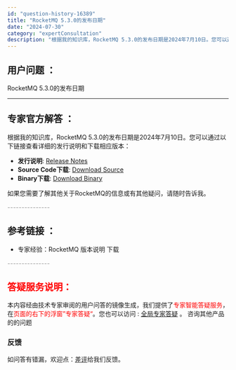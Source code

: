 ```yaml
---
id: "question-history-16389"
title: "RocketMQ 5.3.0的发布日期"
date: "2024-07-30"
category: "expertConsultation"
description: "根据我的知识库，RocketMQ 5.3.0的发布日期是2024年7月10日。您可以通过以下链接查看详细的发行说明和下载相应版本：- **发行说明**: [Release Notes](https://rocketmq.apache.org/zh/release-notes/2024/07/10/5"
---
```


## 用户问题 ： 
 RocketMQ 5.3.0的发布日期  

---------------
## 专家官方解答 ：

根据我的知识库，RocketMQ 5.3.0的发布日期是2024年7月10日。您可以通过以下链接查看详细的发行说明和下载相应版本：

- **发行说明**: [Release Notes](https://rocketmq.apache.org/zh/release-notes/2024/07/10/5.3.0)
- **Source Code下载**: [Download Source](https://dist.apache.org/repos/dist/release/rocketmq/5.3.0/rocketmq-all-5.3.0-source-release.zip)
- **Binary下载**: [Download Binary](https://dist.apache.org/repos/dist/release/rocketmq/5.3.0/rocketmq-all-5.3.0-bin-release.zip)

如果您需要了解其他关于RocketMQ的信息或有其他疑问，请随时告诉我。


<font color="#949494">---------------</font> 


## 参考链接 ：

* 专家经验：RocketMQ 版本说明 下载 


 <font color="#949494">---------------</font> 
 


## <font color="#FF0000">答疑服务说明：</font> 

本内容经由技术专家审阅的用户问答的镜像生成，我们提供了<font color="#FF0000">专家智能答疑服务</font>，在<font color="#FF0000">页面的右下的浮窗”专家答疑“</font>。您也可以访问 : [全局专家答疑](https://answer.opensource.alibaba.com/docs/intro) 。 咨询其他产品的的问题

### 反馈
如问答有错漏，欢迎点：[差评](https://ai.nacos.io/user/feedbackByEnhancerGradePOJOID?enhancerGradePOJOId=16390)给我们反馈。
